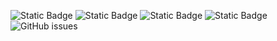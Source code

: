 ![Static Badge](https://img.shields.io/badge/blacklists-60-000000) ![Static Badge](https://img.shields.io/badge/blacklisted-2927229-cc0000) ![Static Badge](https://img.shields.io/badge/whitelisted-2243-00CC00) ![Static Badge](https://img.shields.io/badge/streaming_blacklist-28107-000000) ![GitHub issues](https://img.shields.io/github/issues/fabriziosalmi/blacklists)
